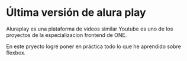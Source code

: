 # Última versión de alura play

Aluraplay es una plataforma de videos similar Youtube es uno de los proyectos de la especializacion frontend de ONE.

En este pryecto logré poner en práctica todo lo que he aprendido sobre flexbox.

